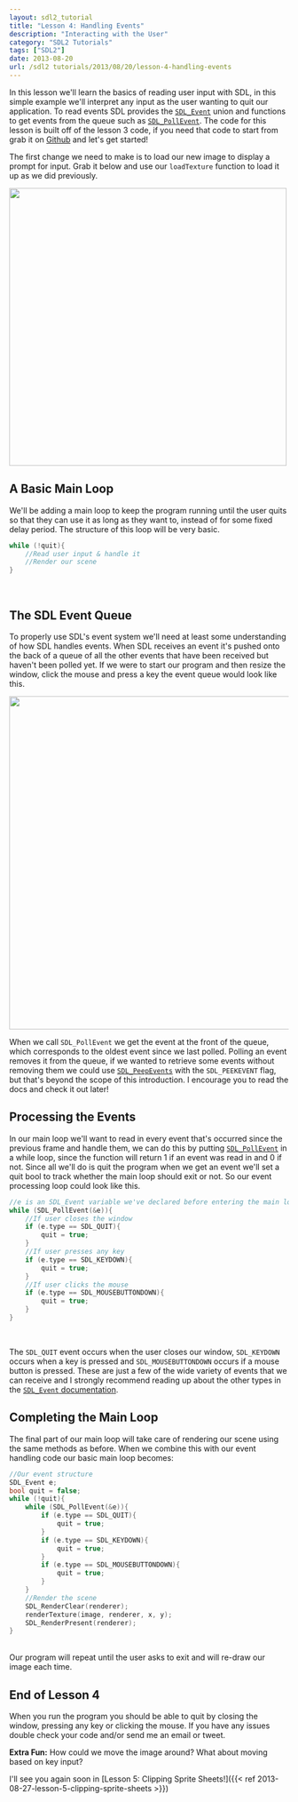 ```yaml
---
layout: sdl2_tutorial
title: "Lesson 4: Handling Events"
description: "Interacting with the User"
category: "SDL2 Tutorials"
tags: ["SDL2"]
date: 2013-08-20
url: /sdl2 tutorials/2013/08/20/lesson-4-handling-events
---
```


In this lesson we'll learn the basics of reading user input with SDL, in this simple example we'll interpret any input
as the user wanting to quit our application.
To read events SDL provides the [`SDL_Event`](http://wiki.libsdl.org/SDL_Event) union
and functions to get events from the queue such as [`SDL_PollEvent`](http://wiki.libsdl.org/SDL_PollEvent).
The code for this lesson is built off of the lesson 3 code, if you need that code to start from grab it on [Github](https://github.com/Twinklebear/TwinklebearDev-Lessons/tree/master/Lesson3) and let's get started!

<!--more-->

The first change we need to make is to load our new image to display a prompt for input. Grab it below and use our `loadTexture` function to load it up as we did previously.

<a href="https://github.com/Twinklebear/TwinklebearDev-Lessons/raw/master/res/Lesson4/image.png">
	<img width="500" height="auto" class="centered"
		src="https://github.com/Twinklebear/TwinklebearDev-Lessons/raw/master/res/Lesson4/image.png" />
</a>

A Basic Main Loop
-
We'll be adding a main loop to keep the program running until the user quits so that they can use it as long as they want to, instead of for some fixed delay period. The structure of this loop will be very basic.

```c++
while (!quit){
	//Read user input & handle it
	//Render our scene
}
```
<br />

The SDL Event Queue
-
To properly use SDL's event system we'll need at least some understanding of how SDL handles events. When SDL
receives an event it's pushed onto the back of a queue of all the other events that have been received but haven't been
polled yet. If we were to start our program and then resize the window, click the 
mouse and press a key the event queue would look like this.

<img width="600" height="auto" class="centered" src="/img/lesson_4/evntqueue.png">

When we call `SDL_PollEvent` we get the event at the front of the queue, which corresponds to the oldest
event since we last polled. Polling an event removes it from the queue, if we wanted to retrieve
some events without removing them we could use [`SDL_PeepEvents`](http://wiki.libsdl.org/SDL_PeepEvents) with the 
`SDL_PEEKEVENT` flag, but that's beyond the scope of this introduction. I encourage you to read the docs and check
it out later!

Processing the Events
-
In our main loop we'll want to read in every event that's occurred since the previous frame and handle them, 
we can do this by putting [`SDL_PollEvent`](http://wiki.libsdl.org/SDL_PollEvent) in a while loop, since the function will return 1 if an event was read in
and 0 if not. Since all we'll do is quit the program when we get an event we'll set a quit bool to track
whether the main loop should exit or not. So our event processing loop could look like this.

```c++
//e is an SDL_Event variable we've declared before entering the main loop
while (SDL_PollEvent(&e)){
	//If user closes the window
	if (e.type == SDL_QUIT){
		quit = true;
	}
	//If user presses any key
	if (e.type == SDL_KEYDOWN){
		quit = true;
	}
	//If user clicks the mouse
	if (e.type == SDL_MOUSEBUTTONDOWN){
		quit = true;
	}
}
```
<br />

The `SDL_QUIT` event occurs when the user closes our window, `SDL_KEYDOWN` occurs when a key is pressed and
`SDL_MOUSEBUTTONDOWN` occurs if a mouse button is pressed. These are just a few of the wide variety of events
that we can receive and I strongly recommend reading up about the other types in the
[`SDL_Event` documentation](http://wiki.libsdl.org/SDL_Event).

Completing the Main Loop
-
The final part of our main loop will take care of rendering our scene using the same methods as before. When we combine this with our event handling code our basic main loop becomes:

```c++
//Our event structure
SDL_Event e;
bool quit = false;
while (!quit){
	while (SDL_PollEvent(&e)){
		if (e.type == SDL_QUIT){
			quit = true;
		}
		if (e.type == SDL_KEYDOWN){
			quit = true;
		}
		if (e.type == SDL_MOUSEBUTTONDOWN){
			quit = true;
		}
	}
	//Render the scene
	SDL_RenderClear(renderer);
	renderTexture(image, renderer, x, y);
	SDL_RenderPresent(renderer);
}
```
<br />
Our program will repeat until the user asks to exit and will re-draw our image each time.

End of Lesson 4
-
When you run the program you should be able to quit by closing the window, pressing any key or clicking the mouse.
If you have any issues double check your code and/or send me an email or tweet.

**Extra Fun:** How could we move the image around? What about moving based on key input?

I'll see you again soon in [Lesson 5: Clipping Sprite Sheets!]({{< ref 2013-08-27-lesson-5-clipping-sprite-sheets >}})


